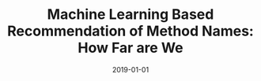 ---
title: "Machine Learning Based Recommendation of Method Names: How Far are We"
collection: publications
permalink: /publication/2019-01-01-Machine-Learning-Based-Recommendation-of-Method-Names-How-Far-are-We
date: 2019-01-01
venue: 'In the proceedings of 34th IEEE/ACM International Conference on Automated Software Engineering, ASE 2019, San Diego, CA, USA, November 11-15, 2019'
paperurl: 'https://doi.org/10.1109/ASE.2019.00062'
citation: ' Lin Jiang,  Hui Liu,  He Jiang, &quot;Machine Learning Based Recommendation of Method Names: How Far are We.&quot; In the proceedings of 34th IEEE/ACM International Conference on Automated Software Engineering, ASE 2019, San Diego, CA, USA, November 11-15, 2019, 2019.'
---